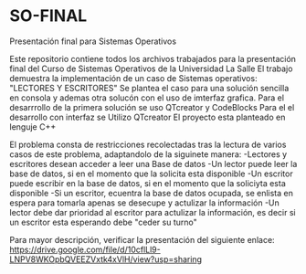 # SO-FINAL
Presentación final para Sistemas Operativos

Este repositorio contiene todos los archivos trabajados para la presentación final del Curso de Sistemas Operativos de la Universidad La Salle
El trabajo demuestra la implementación de un caso de Sistemas operativos: "LECTORES Y ESCRITORES"
Se plantea el caso para una solución sencilla en consola y ademas otra solucón con el uso de imterfaz grafica.
Para el desarrrollo de la primera solución se uso QTcreator y CodeBlocks
Para el el desarrollo con interfaz se Utilizo QTcreator
El proyecto esta planteado en lenguje C++

El problema consta de restricciones recolectadas tras la lectura de varios casos de este problema, adaptandolo de la siguinete manera:
-Lectores y escritores desean acceder a leer una Base de datos
-Un lector puede leer la base de datos, si en el momento que la solicita esta disponible
-Un escritor puede escribir en la base de datos, si en el momento que la soliciyta esta disponible
-Si un escritor, ecuentra la base de datos ocupada, se enlista en espera para tomarla apenas se desecupe y actulizar la información
-Un lector debe dar prioridad al escritor para actulizar la información, es decir si un escritor esta esperando debe "ceder su turno"

Para mayor descripción, verificar la presentación del siguiente enlace:
https://drive.google.com/file/d/10cflLl9-LNPV8WKOpbQVEEZVxtk4xVlH/view?usp=sharing
